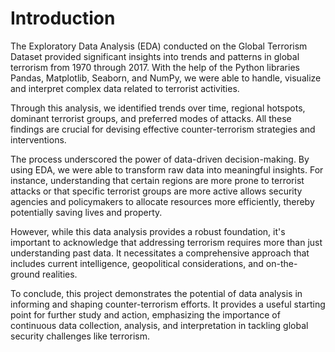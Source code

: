 # Introduction
The Exploratory Data Analysis (EDA) conducted on the Global Terrorism Dataset provided significant insights into trends and patterns in global terrorism from 1970 through 2017. With the help of the Python libraries Pandas, Matplotlib, Seaborn, and NumPy, we were able to handle, visualize and interpret complex data related to terrorist activities.

Through this analysis, we identified trends over time, regional hotspots, dominant terrorist groups, and preferred modes of attacks. All these findings are crucial for devising effective counter-terrorism strategies and interventions.

The process underscored the power of data-driven decision-making. By using EDA, we were able to transform raw data into meaningful insights. For instance, understanding that certain regions are more prone to terrorist attacks or that specific terrorist groups are more active allows security agencies and policymakers to allocate resources more efficiently, thereby potentially saving lives and property.

However, while this data analysis provides a robust foundation, it's important to acknowledge that addressing terrorism requires more than just understanding past data. It necessitates a comprehensive approach that includes current intelligence, geopolitical considerations, and on-the-ground realities.

To conclude, this project demonstrates the potential of data analysis in informing and shaping counter-terrorism efforts. It provides a useful starting point for further study and action, emphasizing the importance of continuous data collection, analysis, and interpretation in tackling global security challenges like terrorism.
